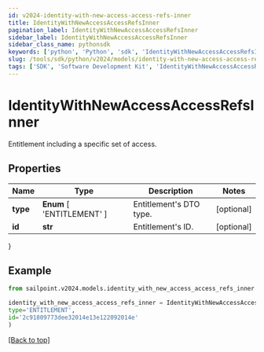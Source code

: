 ```yaml
---
id: v2024-identity-with-new-access-access-refs-inner
title: IdentityWithNewAccessAccessRefsInner
pagination_label: IdentityWithNewAccessAccessRefsInner
sidebar_label: IdentityWithNewAccessAccessRefsInner
sidebar_class_name: pythonsdk
keywords: ['python', 'Python', 'sdk', 'IdentityWithNewAccessAccessRefsInner', 'V2024IdentityWithNewAccessAccessRefsInner'] 
slug: /tools/sdk/python/v2024/models/identity-with-new-access-access-refs-inner
tags: ['SDK', 'Software Development Kit', 'IdentityWithNewAccessAccessRefsInner', 'V2024IdentityWithNewAccessAccessRefsInner']
---
```


# IdentityWithNewAccessAccessRefsInner

Entitlement including a specific set of access.

## Properties

Name | Type | Description | Notes
------------ | ------------- | ------------- | -------------
**type** |  **Enum** [  'ENTITLEMENT' ] | Entitlement's DTO type. | [optional] 
**id** | **str** | Entitlement's ID. | [optional] 
}

## Example

```python
from sailpoint.v2024.models.identity_with_new_access_access_refs_inner import IdentityWithNewAccessAccessRefsInner

identity_with_new_access_access_refs_inner = IdentityWithNewAccessAccessRefsInner(
type='ENTITLEMENT',
id='2c91809773dee32014e13e122092014e'
)

```
[[Back to top]](#) 

